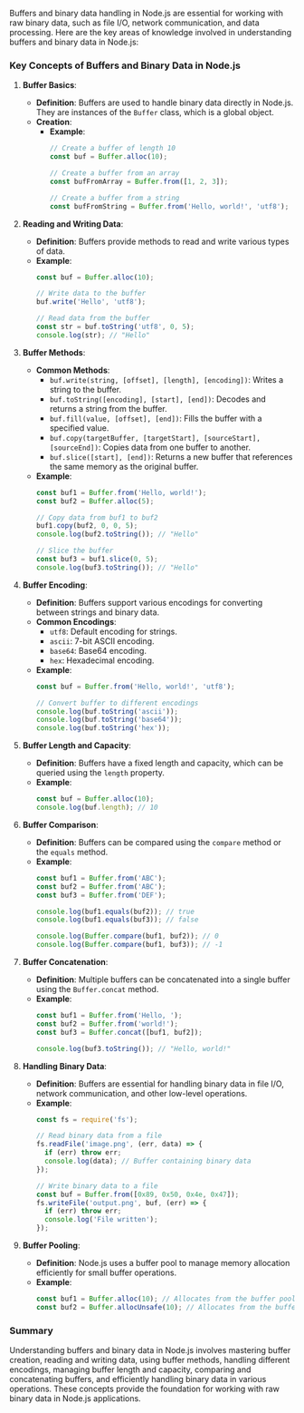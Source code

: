Buffers and binary data handling in Node.js are essential for working with raw binary data, such as file I/O, network communication, and data processing. Here are the key areas of knowledge involved in understanding buffers and binary data in Node.js:

### Key Concepts of Buffers and Binary Data in Node.js

1. **Buffer Basics**:
   - **Definition**: Buffers are used to handle binary data directly in Node.js. They are instances of the `Buffer` class, which is a global object.
   - **Creation**:
     - **Example**:
       ```javascript
       // Create a buffer of length 10
       const buf = Buffer.alloc(10);

       // Create a buffer from an array
       const bufFromArray = Buffer.from([1, 2, 3]);

       // Create a buffer from a string
       const bufFromString = Buffer.from('Hello, world!', 'utf8');
       ```

2. **Reading and Writing Data**:
   - **Definition**: Buffers provide methods to read and write various types of data.
   - **Example**:
     ```javascript
     const buf = Buffer.alloc(10);

     // Write data to the buffer
     buf.write('Hello', 'utf8');

     // Read data from the buffer
     const str = buf.toString('utf8', 0, 5);
     console.log(str); // "Hello"
     ```

3. **Buffer Methods**:
   - **Common Methods**:
     - `buf.write(string, [offset], [length], [encoding])`: Writes a string to the buffer.
     - `buf.toString([encoding], [start], [end])`: Decodes and returns a string from the buffer.
     - `buf.fill(value, [offset], [end])`: Fills the buffer with a specified value.
     - `buf.copy(targetBuffer, [targetStart], [sourceStart], [sourceEnd])`: Copies data from one buffer to another.
     - `buf.slice([start], [end])`: Returns a new buffer that references the same memory as the original buffer.
   - **Example**:
     ```javascript
     const buf1 = Buffer.from('Hello, world!');
     const buf2 = Buffer.alloc(5);

     // Copy data from buf1 to buf2
     buf1.copy(buf2, 0, 0, 5);
     console.log(buf2.toString()); // "Hello"

     // Slice the buffer
     const buf3 = buf1.slice(0, 5);
     console.log(buf3.toString()); // "Hello"
     ```

4. **Buffer Encoding**:
   - **Definition**: Buffers support various encodings for converting between strings and binary data.
   - **Common Encodings**:
     - `utf8`: Default encoding for strings.
     - `ascii`: 7-bit ASCII encoding.
     - `base64`: Base64 encoding.
     - `hex`: Hexadecimal encoding.
   - **Example**:
     ```javascript
     const buf = Buffer.from('Hello, world!', 'utf8');

     // Convert buffer to different encodings
     console.log(buf.toString('ascii'));
     console.log(buf.toString('base64'));
     console.log(buf.toString('hex'));
     ```

5. **Buffer Length and Capacity**:
   - **Definition**: Buffers have a fixed length and capacity, which can be queried using the `length` property.
   - **Example**:
     ```javascript
     const buf = Buffer.alloc(10);
     console.log(buf.length); // 10
     ```

6. **Buffer Comparison**:
   - **Definition**: Buffers can be compared using the `compare` method or the `equals` method.
   - **Example**:
     ```javascript
     const buf1 = Buffer.from('ABC');
     const buf2 = Buffer.from('ABC');
     const buf3 = Buffer.from('DEF');

     console.log(buf1.equals(buf2)); // true
     console.log(buf1.equals(buf3)); // false

     console.log(Buffer.compare(buf1, buf2)); // 0
     console.log(Buffer.compare(buf1, buf3)); // -1
     ```

7. **Buffer Concatenation**:
   - **Definition**: Multiple buffers can be concatenated into a single buffer using the `Buffer.concat` method.
   - **Example**:
     ```javascript
     const buf1 = Buffer.from('Hello, ');
     const buf2 = Buffer.from('world!');
     const buf3 = Buffer.concat([buf1, buf2]);

     console.log(buf3.toString()); // "Hello, world!"
     ```

8. **Handling Binary Data**:
   - **Definition**: Buffers are essential for handling binary data in file I/O, network communication, and other low-level operations.
   - **Example**:
     ```javascript
     const fs = require('fs');

     // Read binary data from a file
     fs.readFile('image.png', (err, data) => {
       if (err) throw err;
       console.log(data); // Buffer containing binary data
     });

     // Write binary data to a file
     const buf = Buffer.from([0x89, 0x50, 0x4e, 0x47]);
     fs.writeFile('output.png', buf, (err) => {
       if (err) throw err;
       console.log('File written');
     });
     ```

9. **Buffer Pooling**:
   - **Definition**: Node.js uses a buffer pool to manage memory allocation efficiently for small buffer operations.
   - **Example**:
     ```javascript
     const buf1 = Buffer.alloc(10); // Allocates from the buffer pool
     const buf2 = Buffer.allocUnsafe(10); // Allocates from the buffer pool without initializing
     ```

### Summary

Understanding buffers and binary data in Node.js involves mastering buffer creation, reading and writing data, using buffer methods, handling different encodings, managing buffer length and capacity, comparing and concatenating buffers, and efficiently handling binary data in various operations. These concepts provide the foundation for working with raw binary data in Node.js applications.